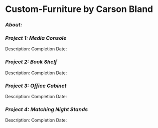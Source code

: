 # Custom-Furniture by Carson Bland

### _About:_


### _Project 1: Media Console_
Description: 
Completion Date:

### _Project 2: Book Shelf_
Description: 
Completion Date:

### _Project 3: Office Cabinet_
Description: 
Completion Date:

### _Project 4: Matching Night Stands_
Description: 
Completion Date:
